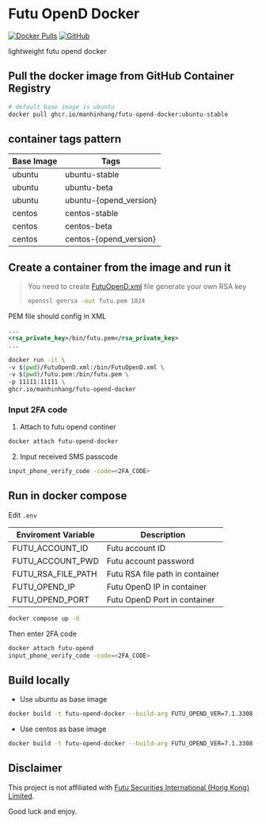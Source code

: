 # Futu OpenD Docker

[![Docker Pulls](https://img.shields.io/github/package-json/v/manhinhang/futu-opend-docker)](https://github.com/manhinhang/futu-opend-docker/packages)
[![GitHub](https://img.shields.io/github/license/manhinhang/futu-opend-docker)](https://github.com/manhinhang/futu-opend-docker/blob/main/LICENSE)

lightweight futu opend docker

## Pull the docker image from GitHub Container Registry

```bash
# default base image is ubuntu
docker pull ghcr.io/manhinhang/futu-opend-docker:ubuntu-stable
```

## container tags pattern

| Base Image | Tags                   |
| ---------- | ---------------------- |
| ubuntu     | ubuntu-stable          |
| ubuntu     | ubuntu-beta            |
| ubuntu     | ubuntu-{opend_version} |
| centos     | centos-stable          |
| centos     | centos-beta            |
| centos     | centos-{opend_version} |

## Create a container from the image and run it

> You need to create [FutuOpenD.xml](https://openapi.futunn.com/futu-api-doc/opend/opend-cmd.html) file
> generate your own RSA key
>
> ```bash
> openssl genrsa -out futu.pem 1024
> ```

PEM file should config in XML

```xml
...
<rsa_private_key>/bin/futu.pem</rsa_private_key>
...
```

```bash
docker run -it \
-v $(pwd)/FutuOpenD.xml:/bin/FutuOpenD.xml \
-v $(pwd)/futu.pem:/bin/futu.pem \
-p 11111:11111 \
ghcr.io/manhinhang/futu-opend-docker
```

### Input 2FA code

1. Attach to futu opend continer

```bash
docker attach futu-opend-docker
```

2. Input received SMS passcode

```bash
input_phone_verify_code -code=<2FA_CODE>
```

## Run in docker compose

Edit `.env`

| Enviroment Variable | Description                     |
| ------------------- | ------------------------------- |
| FUTU_ACCOUNT_ID     | Futu account ID                 |
| FUTU_ACCOUNT_PWD    | Futu account password           |
| FUTU_RSA_FILE_PATH  | Futu RSA file path in container |
| FUTU_OPEND_IP       | Futu OpenD IP in container      |
| FUTU_OPEND_PORT     | Futu OpenD Port in container    |

```bash
docker compose up -d
```

Then enter 2FA code

```bash
docker attach futu-opend
input_phone_verify_code -code=<2FA_CODE>
```

## Build locally

- Use ubuntu as base image

```bash
docker build -t futu-opend-docker --build-arg FUTU_OPEND_VER=7.1.3308 --build-arg BASE_IMG=ubuntu .
```

- Use centos as base image

```bash
docker build -t futu-opend-docker --build-arg FUTU_OPEND_VER=7.1.3308 --build-arg BASE_IMG=centos .
```

## Disclaimer

This project is not affiliated with [Futu Securities International (Hong Kong) Limited](https://www.futuhk.com/).

Good luck and enjoy.
